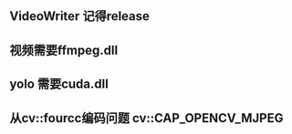## VideoWriter 记得release
## 视频需要ffmpeg.dll
## yolo 需要cuda.dll
## 从cv::fourcc编码问题 cv::CAP_OPENCV_MJPEG

